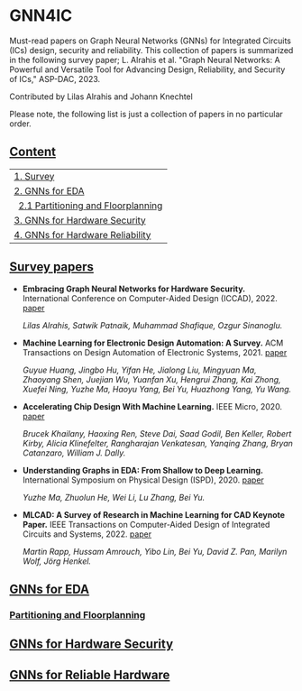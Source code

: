 # GNN4IC
Must-read papers on Graph Neural Networks (GNNs) for Integrated Circuits (ICs) design, security and reliability. This collection of papers is summarized in the following survey paper; L. Alrahis et al. "Graph Neural Networks: A Powerful and Versatile Tool for Advancing Design, Reliability, and Security of ICs," ASP-DAC, 2023.

Contributed by Lilas Alrahis and Johann Knechtel

Please note, the following list is just a collection of papers in no particular order.
## [Content](#content)
<table>
<tr><td colspan="2"><a href="#survey-papers">1. Survey</a></td></tr> 
<tr><td colspan="2"><a href="#gnns-for-eda">2. GNNs for EDA</a></td></tr>
<tr>
    <td>&ensp;<a href="#partitioning-and-floorplanning">2.1 Partitioning and Floorplanning</a></td>
</tr>
<tr><td colspan="2"><a href="#gnns-for-hardware-security">3. GNNs for Hardware Security</a></td></tr> 
<tr><td colspan="2"><a href="#gnns-for-reliable-hardware">4. GNNs for Hardware Reliability</a></td></tr> 
</table>

## [Survey papers](#content)
- **Embracing Graph Neural Networks for Hardware Security.** International Conference on Computer-Aided Design (ICCAD), 2022. [paper](https://arxiv.org/pdf/2208.08554.pdf)

    *Lilas Alrahis, Satwik Patnaik, Muhammad Shafique, Ozgur Sinanoglu.* 
- **Machine Learning for Electronic Design Automation: A Survey.** ACM Transactions on Design Automation of Electronic Systems, 2021. [paper](https://dl.acm.org/doi/10.1145/3451179)

    *Guyue Huang, Jingbo Hu, Yifan He, Jialong Liu, Mingyuan Ma, Zhaoyang Shen, Juejian Wu, Yuanfan Xu, Hengrui Zhang, Kai Zhong, Xuefei Ning, Yuzhe Ma, Haoyu Yang, Bei Yu, Huazhong Yang, Yu Wang.*
- **Accelerating Chip Design With Machine Learning.** IEEE Micro, 2020. [paper](https://ieeexplore.ieee.org/document/9205654)

    *Brucek Khailany, Haoxing Ren, Steve Dai, Saad Godil, Ben Keller, Robert Kirby, Alicia Klinefelter, Rangharajan Venkatesan, Yanqing Zhang, Bryan Catanzaro, William J. Dally.*
- **Understanding Graphs in EDA: From Shallow to Deep Learning.** International Symposium on Physical Design (ISPD), 2020. [paper](https://dl.acm.org/doi/10.1145/3372780.3378173)

    *Yuzhe Ma, Zhuolun He, Wei Li, Lu Zhang, Bei Yu.*
- **MLCAD: A Survey of Research in Machine Learning for CAD Keynote Paper.** IEEE Transactions on Computer-Aided Design of Integrated Circuits and Systems, 2022. [paper](https://ieeexplore.ieee.org/document/9598835)

    *Martin Rapp, Hussam Amrouch, Yibo Lin, Bei Yu, David Z. Pan, Marilyn Wolf, Jörg Henkel.*

## [GNNs for EDA](#content)
### [Partitioning and Floorplanning](#content)
## [GNNs for Hardware Security](#content)
## [GNNs for Reliable Hardware](#content)

